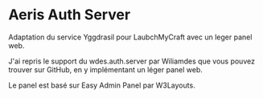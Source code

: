 # Aeris Auth Server
Adaptation du service Yggdrasil pour LaubchMyCraft avec un leger panel web.

J'ai repris le support du wdes.auth.server par Wiliamdes que vous pouvez trouver sur GitHub, en y implémentant un léger panel web.

Le panel est basé sur Easy Admin Panel par W3Layouts.
